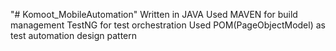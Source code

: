 "# Komoot_MobileAutomation" 
Written in JAVA
Used MAVEN for build management
TestNG for test orchestration
Used POM(PageObjectModel) as test automation design pattern 
